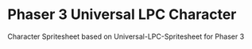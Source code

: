 # Phaser 3 Universal LPC Character
Character Spritesheet based on Universal-LPC-Spritesheet for Phaser 3
